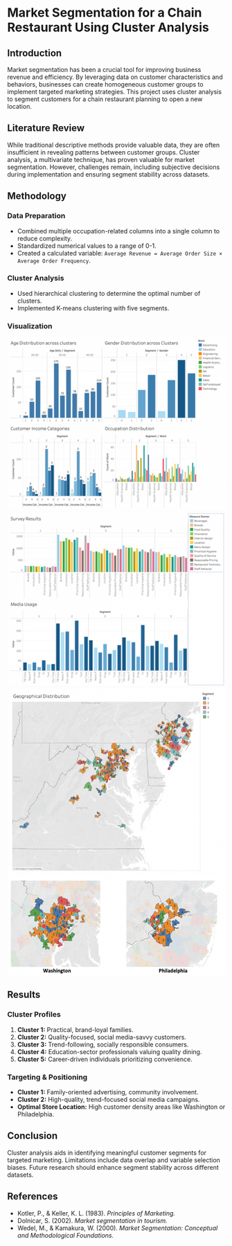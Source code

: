 # Market Segmentation for a Chain Restaurant Using Cluster Analysis

## Introduction
Market segmentation has been a crucial tool for improving business revenue and efficiency. By leveraging data on customer characteristics and behaviors, businesses can create homogeneous customer groups to implement targeted marketing strategies. This project uses cluster analysis to segment customers for a chain restaurant planning to open a new location.

## Literature Review
While traditional descriptive methods provide valuable data, they are often insufficient in revealing patterns between customer groups. Cluster analysis, a multivariate technique, has proven valuable for market segmentation. However, challenges remain, including subjective decisions during implementation and ensuring segment stability across datasets.
## Methodology
### Data Preparation
- Combined multiple occupation-related columns into a single column to reduce complexity.
- Standardized numerical values to a range of 0-1.
- Created a calculated variable: `Average Revenue = Average Order Size × Average Order Frequency`.

### Cluster Analysis
- Used hierarchical clustering to determine the optimal number of clusters.
- Implemented K-means clustering with five segments.

### Visualization
![Demographic Dashboard](https://github.com/kartik981/Market-Segmentation-Project/blob/88a173cde4219d368fe74bcfe547782b2e1779dd/demographic%20dashboard.png)
![Psychographic Dashboard](https://github.com/kartik981/Market-Segmentation-Project/blob/1da761ae09a17f44b58492fc59d4ae0c949ddcb2/Psychographic%20Dashboard.png)
![Geographical Distribution](https://github.com/kartik981/Market-Segmentation-Project/blob/c6b37bd3064eafc11c5fd03022a0ff8a8f66ece7/geographical_distribution.png)

## Results
### Cluster Profiles
1. **Cluster 1:** Practical, brand-loyal families.
2. **Cluster 2:** Quality-focused, social media-savvy customers.
3. **Cluster 3:** Trend-following, socially responsible consumers.
4. **Cluster 4:** Education-sector professionals valuing quality dining.
5. **Cluster 5:** Career-driven individuals prioritizing convenience.

### Targeting & Positioning
- **Cluster 1:** Family-oriented advertising, community involvement.
- **Cluster 2:** High-quality, trend-focused social media campaigns.
- **Optimal Store Location:** High customer density areas like Washington or Philadelphia.

## Conclusion
Cluster analysis aids in identifying meaningful customer segments for targeted marketing. Limitations include data overlap and variable selection biases. Future research should enhance segment stability across different datasets.

## References
- Kotler, P., & Keller, K. L. (1983). *Principles of Marketing.*
- Dolnicar, S. (2002). *Market segmentation in tourism.*
- Wedel, M., & Kamakura, W. (2000). *Market Segmentation: Conceptual and Methodological Foundations.*
